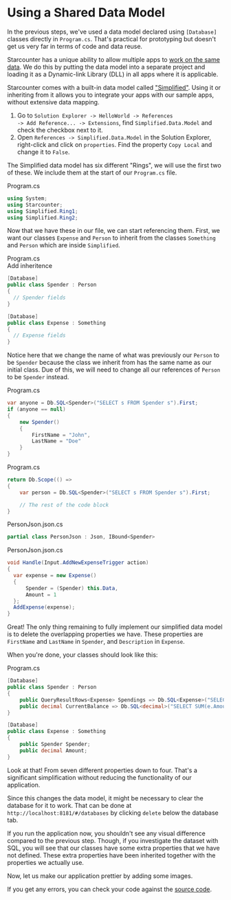 # Using a Shared Data Model

In the previous steps, we've used a data model declared using `[Database]` classes directly in `Program.cs`. That's practical for prototyping but doesn't get us very far in terms of code and data reuse.

Starcounter has a unique ability to allow multiple apps to [work on the same data](/guides/mapping-and-blending/sharing-data/). We do this by putting the data model into a separate project and loading it as a Dynamic-link Library (DLL) in all apps where it is applicable.

Starcounter comes with a built-in data model called ["Simplified"](https://github.com/StarcounterApps/Simplified). Using it or inheriting from it allows you to integrate your apps with our sample apps, without extensive data mapping.

1. Go to <code>Solution Explorer -> HelloWorld -> References -> Add Reference... -> Extensions</code>, find <code>Simplified.Data.Model</code> and check the checkbox next to it.
2. Open `References -> Simplified.Data.Model` in the Solution Explorer, right-click and click on `properties`. Find the property `Copy Local` and change it to `False`.

The Simplified data model has six different "Rings", we will use the first two of these. We include them at the start of our `Program.cs` file.

<div class="code-name">Program.cs</div>

```cs
using System;
using Starcounter;
using Simplified.Ring1;
using Simplified.Ring2;
```

Now that we have these in our file, we can start referencing them. First, we want our classes `Expense` and `Person` to inherit from the classes `Something` and `Person` which are inside `Simplified`.

<div class="code-name">Program.cs</div><div class="code-name code-title">Add inheritence</div>

```cs
[Database]
public class Spender : Person
{
  // Spender fields
}

[Database]
public class Expense : Something
{
  // Expense fields
}
```

Notice here that we change the name of what was previously our `Person` to be `Spender` because the class we inherit from has the same name as our initial class. Due of this, we will need to change all our references of `Person` to be `Spender` instead.

<div class="code-name">Program.cs</div>

```cs
var anyone = Db.SQL<Spender>("SELECT s FROM Spender s").First;
if (anyone == null)
{
    new Spender()
    {
        FirstName = "John",
        LastName = "Doe"
    }
}
```

<div class="code-name">Program.cs</div>

```cs
return Db.Scope(() =>
{
    var person = Db.SQL<Spender>("SELECT s FROM Spender s").First;

    // The rest of the code block
}
```

<div class="code-name">PersonJson.json.cs</div>

```cs
partial class PersonJson : Json, IBound<Spender>
```

<div class="code-name">PersonJson.json.cs</div>

```cs
void Handle(Input.AddNewExpenseTrigger action)
{
  var expense = new Expense()
  {
      Spender = (Spender) this.Data,
      Amount = 1
  };
  AddExpense(expense);
}
```

Great! The only thing remaining to fully implement our simplified data model is to delete the overlapping properties we have. These properties are `FirstName` and `LastName` in `Spender`, and `Description` in `Expense`.

When you're done, your classes should look like this:

<div class="code-name">Program.cs</div>

```cs
[Database]
public class Spender : Person
{
    public QueryResultRows<Expense> Spendings => Db.SQL<Expense>("SELECT e FROM Expense e WHERE e.Spender = ?", this);
    public decimal CurrentBalance => Db.SQL<decimal>("SELECT SUM(e.Amount) FROM Expense e WHERE e.Spender = ?", this).First;
}

[Database]
public class Expense : Something
{
    public Spender Spender;
    public decimal Amount;
}
```
Look at that! From seven different properties down to four. That's a significant simplification without reducing the functionality of our application.

Since this changes the data model, it might be necessary to clear the database for it to work. That can be done at `http://localhost:8181/#/databases` by clicking `delete` below the database tab.

If you run the application now, you shouldn't see any visual difference compared to the previous step. Though, if you investigate the dataset with SQL, you will see that our classes have some extra properties that we have not defined. These extra properties have been inherited together with the properties we actually use.

Now, let us make our application prettier by adding some images.

If you get any errors, you can check your code against the [source code](https://github.com/StarcounterApps/HelloWorld/commit/57070572f8a2ca7d04d430061eb4c542a1197b3e).

